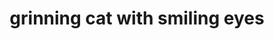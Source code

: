 ---
layout: smileys&emotion
title: grinning cat with smiling eyes
emoji: grinning_cat_with_smiling_eyes
permalink: 😸.html
---